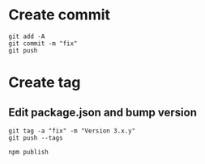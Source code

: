 # Create commit

```
git add -A
git commit -m "fix"
git push
```

# Create tag

## Edit package.json and bump version

```
git tag -a "fix" -m "Version 3.x.y"
git push --tags
```

```
npm publish
```
